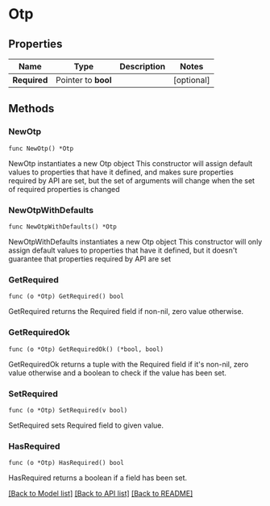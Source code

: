 # Otp

## Properties

Name | Type | Description | Notes
------------ | ------------- | ------------- | -------------
**Required** | Pointer to **bool** |  | [optional] 

## Methods

### NewOtp

`func NewOtp() *Otp`

NewOtp instantiates a new Otp object
This constructor will assign default values to properties that have it defined,
and makes sure properties required by API are set, but the set of arguments
will change when the set of required properties is changed

### NewOtpWithDefaults

`func NewOtpWithDefaults() *Otp`

NewOtpWithDefaults instantiates a new Otp object
This constructor will only assign default values to properties that have it defined,
but it doesn't guarantee that properties required by API are set

### GetRequired

`func (o *Otp) GetRequired() bool`

GetRequired returns the Required field if non-nil, zero value otherwise.

### GetRequiredOk

`func (o *Otp) GetRequiredOk() (*bool, bool)`

GetRequiredOk returns a tuple with the Required field if it's non-nil, zero value otherwise
and a boolean to check if the value has been set.

### SetRequired

`func (o *Otp) SetRequired(v bool)`

SetRequired sets Required field to given value.

### HasRequired

`func (o *Otp) HasRequired() bool`

HasRequired returns a boolean if a field has been set.


[[Back to Model list]](../README.md#documentation-for-models) [[Back to API list]](../README.md#documentation-for-api-endpoints) [[Back to README]](../README.md)



